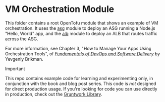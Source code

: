 # VM Orchestration Module

This folder contains a root OpenTofu module that shows an example of VM orchestration. It uses the 
[asg](../../modules/asg) module to deploy an ASG running a Node.js "Hello, World" app, and the [alb](../../modules/alb) 
module to deploy an ALB that routes traffic across the ASG.

For more information, see Chapter 3, "How to Manage Your Apps Using Orchestration Tools", of
[_Fundamentals of DevOps and Software Delivery_](https://www.fundamentals-of-devops.com) by Yevgeniy Brikman.

> [!IMPORTANT]  
> This repo contains example code for learning and experimenting only, in conjunction with the book and blog post
> series. This code is _not_ designed for direct production usage. If you're looking for code you can use directly in
> production, check out the [Gruntwork Library](https://www.gruntwork.io/products/library).
